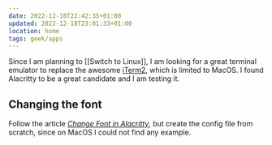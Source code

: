 ```yaml
---
date: 2022-12-18T22:42:35+01:00
updated: 2022-12-18T23:01:33+01:00
location: home
tags: geek/apps
---
```

Since I am planning to [[Switch to Linux]], I am looking for a great terminal emulator to replace the awesome [iTerm2](https://iterm2.com 'iTerm2'), which is limited to MacOS. I found Alacritty to be a great candidate and I am testing it.

## Changing the font

Follow the article <cite>[Change Font in Alacritty](https://www.behova.net/fonts-in-alacritty 'Change Font in Alacritty | Behova.net')</cite>, but create the config file from scratch, since on MacOS I could not find any example.

